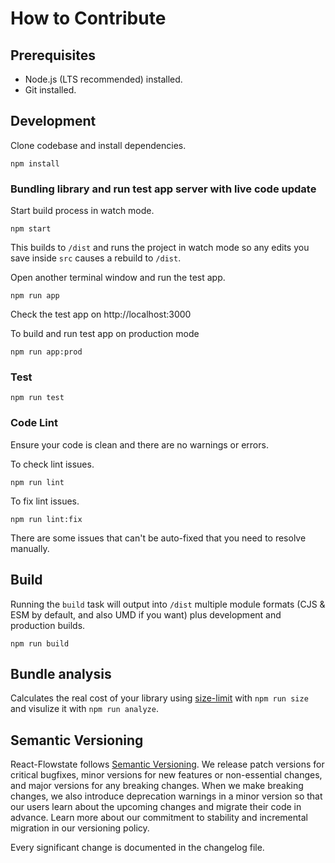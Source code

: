 # How to Contribute

## Prerequisites
- Node.js (LTS recommended) installed.
- Git installed.

## Development
Clone codebase and install dependencies.
```
npm install
```

### Bundling library and run test app server with live code update
Start build process in watch mode.
```
npm start
```
This builds to `/dist` and runs the project in watch mode so any edits you save inside `src` causes a rebuild to `/dist`.

Open another terminal window and run the test app.
```
npm run app
```
Check the test app on http://localhost:3000

To build and run test app on production mode
```
npm run app:prod
```

### Test
```
npm run test
```

### Code Lint
Ensure your code is clean and there are no warnings or errors.

To check lint issues.
```
npm run lint
```

To fix lint issues.
```
npm run lint:fix
```
There are some issues that can't be auto-fixed that you need to resolve manually.

## Build
Running the `build` task will output into `/dist` multiple module formats (CJS & ESM by default, and also UMD if you want) plus development and production builds.
```
npm run build
```

## Bundle analysis
Calculates the real cost of your library using [size-limit](https://github.com/ai/size-limit) with `npm run size` and visulize it with `npm run analyze`.

## Semantic Versioning
React-Flowstate follows [Semantic Versioning](https://semver.org/). We release patch versions for critical bugfixes, minor versions for new features or non-essential changes, and major versions for any breaking changes. When we make breaking changes, we also introduce deprecation warnings in a minor version so that our users learn about the upcoming changes and migrate their code in advance. Learn more about our commitment to stability and incremental migration in our versioning policy.

Every significant change is documented in the changelog file.
